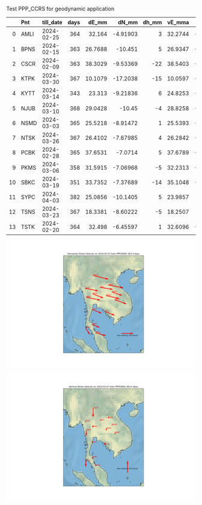 Test PPP_CCRS for geodynamic application

|    | Pnt   | till_date   |   days |   dE_mm |     dN_mm |   dh_mm |   vE_mma |    vN_mma |    vh_mma |
|---:|:------|:------------|-------:|--------:|----------:|--------:|---------:|----------:|----------:|
|  0 | AMLI  | 2024-02-25  |    364 | 32.164  |  -4.91903 |       3 |  32.2744 |  -4.93592 |   3.0103  |
|  1 | BPNS  | 2024-02-15  |    363 | 26.7688 | -10.451   |       5 |  26.9347 | -10.5158  |   5.03099 |
|  2 | CSCR  | 2024-02-09  |    363 | 38.3029 |  -9.53369 |     -22 |  38.5403 |  -9.59278 | -22.1364  |
|  3 | KTPK  | 2024-03-30  |    367 | 10.1079 | -17.2038  |     -15 |  10.0597 | -17.1217  | -14.9285  |
|  4 | KYTT  | 2024-03-14  |    343 | 23.313  |  -9.21836 |       6 |  24.8253 |  -9.81634 |   6.38921 |
|  5 | NJUB  | 2024-03-10  |    368 | 29.0428 | -10.45    |      -4 |  28.8258 | -10.3719  |  -3.97011 |
|  6 | NSMD  | 2024-03-03  |    365 | 25.5218 |  -8.91472 |       1 |  25.5393 |  -8.92082 |   1.00069 |
|  7 | NTSK  | 2024-03-26  |    367 | 26.4102 |  -7.67985 |       4 |  26.2842 |  -7.64323 |   3.98093 |
|  8 | PCBK  | 2024-02-28  |    365 | 37.6531 |  -7.0714  |       5 |  37.6789 |  -7.07625 |   5.00342 |
|  9 | PKMS  | 2024-03-06  |    358 | 31.5915 |  -7.06968 |      -5 |  32.2313 |  -7.21285 |  -5.10126 |
| 10 | SBKC  | 2024-03-19  |    351 | 33.7352 |  -7.37689 |     -14 |  35.1048 |  -7.67638 | -14.5684  |
| 11 | SYPC  | 2024-04-03  |    382 | 25.0856 | -10.1405  |       5 |  23.9857 |  -9.6959  |   4.78076 |
| 12 | TSNS  | 2024-03-23  |    367 | 18.3381 |  -8.60222 |      -5 |  18.2507 |  -8.5612  |  -4.97616 |
| 13 | TSTK  | 2024-02-20  |    364 | 32.498  |  -6.45597 |       1 |  32.6096 |  -6.47814 |   1.00343 |


![StressHoriVelocity](https://github.com/phisan-chula/GNSS-Calibration/blob/main/PPP_CCRS/CACHE/StressHoriVelocity.png)

![StressHoriVelocity](https://github.com/phisan-chula/GNSS-Calibration/blob/main/PPP_CCRS/CACHE/StressVertVelocity.png)

